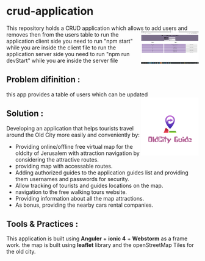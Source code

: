 # crud-application
  This repository holds a CRUD application which allows to add users and removes then from the users table
<img align = "right" src = "https://github.com/linaza/crud-application/blob/main/pic12.jpg.png" width = 30%>
to run the application client side you need to run "npm start" while you are inside the client file
to run the application server side you need to run "npm run devStart" while you are inside the server file

## Problem difinition :
 this app provides a table of users which can be updated 
 <img align = "right" src = "https://github.com/linaza/CityTourGuide/blob/master/ab.png" width = 30%>
## Solution :
Developing an application that helps tourists travel around the Old City more easily and conveniently by:
- Providing online/offline free virtual map for the oldcity of Jerusalem with attraction navigation by considering the attractive routes.
- providing map with accessable routes.
- Adding authorized guides to the application guides list and providing them usernames and passwords for security.
- Allow tracking of tourists and guides locations on the map.
- navigation to the free walking tours website.
- Providing information about all the map attractions.
- As bonus, providing the nearby cars rental companies.
## Tools & Practices :
This application is built using **Anguler** + **ionic 4** + **Webstorm** as a frame work. 
the map is built using **leaflet** library and the openStreetMap Tiles for the old city. 

